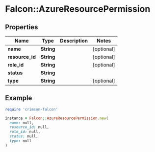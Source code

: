 # Falcon::AzureResourcePermission

## Properties

| Name | Type | Description | Notes |
| ---- | ---- | ----------- | ----- |
| **name** | **String** |  | [optional] |
| **resource_id** | **String** |  | [optional] |
| **role_id** | **String** |  | [optional] |
| **status** | **String** |  |  |
| **type** | **String** |  | [optional] |

## Example

```ruby
require 'crimson-falcon'

instance = Falcon::AzureResourcePermission.new(
  name: null,
  resource_id: null,
  role_id: null,
  status: null,
  type: null
)
```


